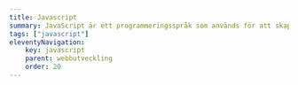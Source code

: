 ```yaml
---
title: Javascript
summary: JavaScript är ett programmeringsspråk som används för att skapa interaktiva och dynamiska funktioner på webbsidor. Det körs i webbläsaren och gör det möjligt att manipulera HTML och CSS, hantera användarinteraktioner, kommunicera med servrar och mycket mer.
tags: ["javascript"]
eleventyNavigation:
    key: javascript
    parent: webbutveckling
    order: 20
---
```

